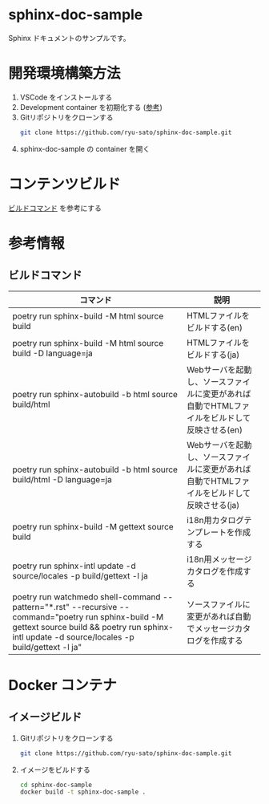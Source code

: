 # sphinx-doc-sample

Sphinx ドキュメントのサンプルです。

# 開発環境構築方法

1. VSCode をインストールする
1. Development container を初期化する ([参考](https://code.visualstudio.com/docs/devcontainers/containers))
1. Gitリポジトリをクローンする
    ```bash
    git clone https://github.com/ryu-sato/sphinx-doc-sample.git
    ```
1. sphinx-doc-sample の container を開く

# コンテンツビルド

[ビルドコマンド](#%E3%83%93%E3%83%AB%E3%83%89%E3%82%B3%E3%83%9E%E3%83%B3%E3%83%89) を参考にする

# 参考情報

## ビルドコマンド

|コマンド|説明|
| --- | --- |
|poetry run sphinx-build -M html source build|HTMLファイルをビルドする(en)|
|poetry run sphinx-build -M html source build -D language=ja|HTMLファイルをビルドする(ja)|
|poetry run sphinx-autobuild -b html source build/html|Webサーバを起動し、ソースファイルに変更があれば自動でHTMLファイルをビルドして反映させる(en)|
|poetry run sphinx-autobuild -b html source build/html -D language=ja|Webサーバを起動し、ソースファイルに変更があれば自動でHTMLファイルをビルドして反映させる(ja)|
|poetry run sphinx-build -M gettext source build|i18n用カタログテンプレートを作成する|
|poetry run sphinx-intl update -d source/locales -p build/gettext -l ja|i18n用メッセージカタログを作成する|
|poetry run watchmedo shell-command --pattern="*.rst" --recursive --command="poetry run sphinx-build -M gettext source build && poetry run sphinx-intl update -d source/locales -p build/gettext -l ja"|ソースファイルに変更があれば自動でメッセージカタログを作成する|

# Docker コンテナ

## イメージビルド

1. Gitリポジトリをクローンする
    ```bash
    git clone https://github.com/ryu-sato/sphinx-doc-sample.git
    ```
1. イメージをビルドする
    ```bash
    cd sphinx-doc-sample
    docker build -t sphinx-doc-sample .
    ```
